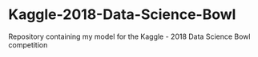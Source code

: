 # Kaggle-2018-Data-Science-Bowl
Repository containing my model for the Kaggle - 2018 Data Science Bowl competition
